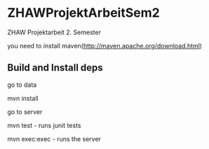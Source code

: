 ZHAWProjektArbeitSem2
=====================

ZHAW Projektarbeit 2. Semester


you need to install maven(http://maven.apache.org/download.html)

Build and Install deps
----------------------

go to data

mvn install

go to server

mvn test - runs junit tests

mvn exec:exec - runs the server

 


